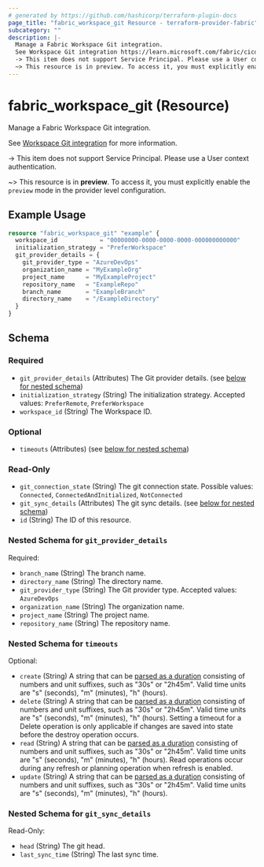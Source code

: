 ```yaml
---
# generated by https://github.com/hashicorp/terraform-plugin-docs
page_title: "fabric_workspace_git Resource - terraform-provider-fabric"
subcategory: ""
description: |-
  Manage a Fabric Workspace Git integration.
  See Workspace Git integration https://learn.microsoft.com/fabric/cicd/git-integration/intro-to-git-integration for more information.
  -> This item does not support Service Principal. Please use a User context authentication.
  ~> This resource is in preview. To access it, you must explicitly enable the preview mode in the provider level configuration.
---
```


# fabric_workspace_git (Resource)

Manage a Fabric Workspace Git integration.

See [Workspace Git integration](https://learn.microsoft.com/fabric/cicd/git-integration/intro-to-git-integration) for more information.

-> This item does not support Service Principal. Please use a User context authentication.

~> This resource is in **preview**. To access it, you must explicitly enable the `preview` mode in the provider level configuration.

## Example Usage

```terraform
resource "fabric_workspace_git" "example" {
  workspace_id            = "00000000-0000-0000-0000-000000000000"
  initialization_strategy = "PreferWorkspace"
  git_provider_details = {
    git_provider_type = "AzureDevOps"
    organization_name = "MyExampleOrg"
    project_name      = "MyExampleProject"
    repository_name   = "ExampleRepo"
    branch_name       = "ExampleBranch"
    directory_name    = "/ExampleDirectory"
  }
}
```

<!-- schema generated by tfplugindocs -->
## Schema

### Required

- `git_provider_details` (Attributes) The Git provider details. (see [below for nested schema](#nestedatt--git_provider_details))
- `initialization_strategy` (String) The initialization strategy. Accepted values: `PreferRemote`, `PreferWorkspace`
- `workspace_id` (String) The Workspace ID.

### Optional

- `timeouts` (Attributes) (see [below for nested schema](#nestedatt--timeouts))

### Read-Only

- `git_connection_state` (String) The git connection state. Possible values: `Connected`, `ConnectedAndInitialized`, `NotConnected`
- `git_sync_details` (Attributes) The git sync details. (see [below for nested schema](#nestedatt--git_sync_details))
- `id` (String) The ID of this resource.

<a id="nestedatt--git_provider_details"></a>

### Nested Schema for `git_provider_details`

Required:

- `branch_name` (String) The branch name.
- `directory_name` (String) The directory name.
- `git_provider_type` (String) The Git provider type. Accepted values: `AzureDevOps`
- `organization_name` (String) The organization name.
- `project_name` (String) The project name.
- `repository_name` (String) The repository name.

<a id="nestedatt--timeouts"></a>

### Nested Schema for `timeouts`

Optional:

- `create` (String) A string that can be [parsed as a duration](https://pkg.go.dev/time#ParseDuration) consisting of numbers and unit suffixes, such as "30s" or "2h45m". Valid time units are "s" (seconds), "m" (minutes), "h" (hours).
- `delete` (String) A string that can be [parsed as a duration](https://pkg.go.dev/time#ParseDuration) consisting of numbers and unit suffixes, such as "30s" or "2h45m". Valid time units are "s" (seconds), "m" (minutes), "h" (hours). Setting a timeout for a Delete operation is only applicable if changes are saved into state before the destroy operation occurs.
- `read` (String) A string that can be [parsed as a duration](https://pkg.go.dev/time#ParseDuration) consisting of numbers and unit suffixes, such as "30s" or "2h45m". Valid time units are "s" (seconds), "m" (minutes), "h" (hours). Read operations occur during any refresh or planning operation when refresh is enabled.
- `update` (String) A string that can be [parsed as a duration](https://pkg.go.dev/time#ParseDuration) consisting of numbers and unit suffixes, such as "30s" or "2h45m". Valid time units are "s" (seconds), "m" (minutes), "h" (hours).

<a id="nestedatt--git_sync_details"></a>

### Nested Schema for `git_sync_details`

Read-Only:

- `head` (String) The git head.
- `last_sync_time` (String) The last sync time.
